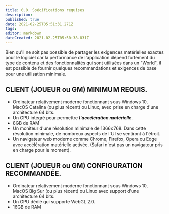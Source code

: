 ```yaml
---
title: 0.0. Spécifications requises
description: 
published: true
date: 2021-02-25T05:51:31.271Z
tags: 
editor: markdown
dateCreated: 2021-02-25T05:50:38.831Z
---
```


Bien qu'il ne soit pas possible de partager les exigences matérielles exactes pour le logiciel car la performance de l'application dépend fortement du type de contenu et des fonctionnalités qui sont utilisées dans un "World", il est possible de fournir quelques recommandations et exigences de base pour une utilisation minimale.

## CLIENT (JOUEUR ou GM) MINIMUM REQUIS.
- Ordinateur relativement moderne fonctionnant sous Windows 10, MacOS Catalina (ou plus récent) ou Linux, avec prise en charge d'une architecture 64 bits.
- Un GPU intégré pour permettre ***l'accélération matérielle***.
- 8GB de RAM
- Un moniteur d'une résolution minimale de 1366x768. Dans cette résolution minimale, de nombreux aspects de l'UI se sentiront à l'étroit.
- Un navigateur web moderne comme Chrome, Firefox, Opera ou Edge avec accélération matérielle activée. (Safari n'est pas un navigateur pris en charge pour le moment).


## CLIENT (JOUEUR ou GM) CONFIGURATION RECOMMANDÉE.
- Ordinateur relativement moderne fonctionnant sous Windows 10, MacOS Big Sur (ou plus récent) ou Linux avec support d'une architecture 64 bits.
- Un GPU dédié qui supporte WebGL 2.0.
- 16GB de RAM